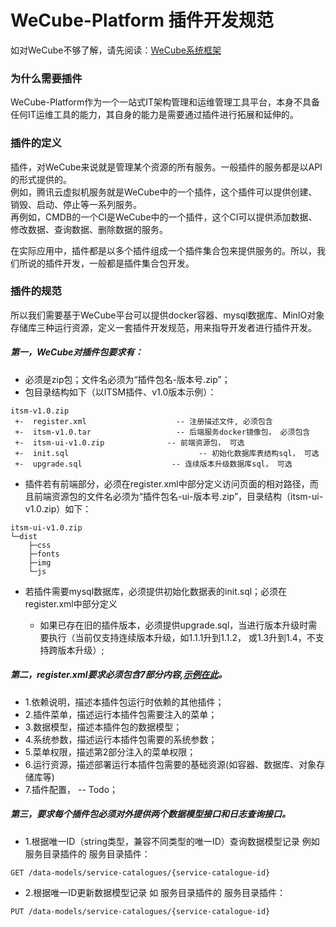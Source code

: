 # WeCube-Platform 插件开发规范

如对WeCube不够了解，请先阅读：[WeCube系统框架](https://blog.csdn.net/weixin_41547131/article/details/100620479)

### 为什么需要插件
WeCube-Platform作为一个一站式IT架构管理和运维管理工具平台，本身不具备任何IT运维工具的能力，其自身的能力是需要通过插件进行拓展和延伸的。

### 插件的定义
插件，对WeCube来说就是管理某个资源的所有服务。一般插件的服务都是以API的形式提供的。     
例如，腾讯云虚拟机服务就是WeCube中的一个插件，这个插件可以提供创建、销毁、启动、停止等一系列服务。     
再例如，CMDB的一个CI是WeCube中的一个插件，这个CI可以提供添加数据、修改数据、查询数据、删除数据的服务。

在实际应用中，插件都是以多个插件组成一个插件集合包来提供服务的。所以，我们所说的插件开发，一般都是插件集合包开发。

### 插件的规范
所以我们需要基于WeCube平台可以提供docker容器、mysql数据库、MinIO对象存储库三种运行资源，定义一套插件开发规范，用来指导开发者进行插件开发。

##### 第一，WeCube对插件包要求有：
 - 必须是zip包；文件名必须为“插件包名-版本号.zip”；
 - 包目录结构如下（以ITSM插件、v1.0版本示例）：
```
itsm-v1.0.zip 
 +-  register.xml                    -- 注册描述文件, 必须包含
 +-  itsm-v1.0.tar                   -- 后端服务docker镜像包， 必须包含
 +-  itsm-ui-v1.0.zip              -- 前端资源包， 可选
 +-  init.sql                             -- 初始化数据库表结构sql， 可选
 +-  upgrade.sql                    -- 连续版本升级数据库sql， 可选
```

  - 插件若有前端部分，必须在register.xml中<menus>部分定义访问页面的相对路径，而且前端资源包的文件名必须为“插件包名-ui-版本号.zip”，目录结构（itsm-ui-v1.0.zip）如下：
```
itsm-ui-v1.0.zip
└─dist
    ├─css
    ├─fonts
    ├─img
    └─js
```
- 若插件需要mysql数据库，必须提供初始化数据表的init.sql；必须在register.xml中<resourceDepedencies>部分定义<mysql>
  -  如果已存在旧的插件版本，必须提供upgrade.sql，当进行版本升级时需要执行（当前仅支持连续版本升级，如1.1.1升到1.1.2， 或1.3升到1.4，不支持跨版本升级）;

##### 第二，register.xml要求必须包含7部分内容,[示例在此](https://github.com/WeBankPartners/wecube-platform/blob/420_plugin_dev_standard/wecube-wiki/docs/developer/wecube_developer_package_XML_guide.md)。
 - 1.依赖说明，描述本插件包运行时依赖的其他插件；
 - 2.插件菜单，描述运行本插件包需要注入的菜单；
 - 3.数据模型，描述本插件包的数据模型；
 - 4.系统参数，描述运行本插件包需要的系统参数；
 - 5.菜单权限，描述第2部分注入的菜单权限；
 - 6.运行资源，描述部署运行本插件包需要的基础资源(如容器、数据库、对象存储库等)
 - 7.插件配置， -- Todo；

##### 第三，要求每个插件包必须对外提供两个数据模型接口和日志查询接口。
 - 1.根据唯一ID（string类型，兼容不同类型的唯一ID）查询数据模型记录 
 例如 服务目录插件的 服务目录插件：
 ```
 GET /data-models/service-catalogues/{service-catalogue-id}
 ```
 - 2.根据唯一ID更新数据模型记录
 如 服务目录插件的 服务目录插件：
 ```
 PUT /data-models/service-catalogues/{service-catalogue-id}
 ```
